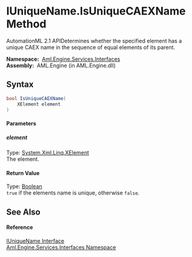 IUniqueName.IsUniqueCAEXName Method
===================================
AutomationML 2.1 APIDetermines whether the specified element has a unique CAEX name in the sequence of equal elements of its parent.

  **Namespace:**  [Aml.Engine.Services.Interfaces][1]  
  **Assembly:**  AML.Engine (in AML.Engine.dll)

Syntax
------

```csharp
bool IsUniqueCAEXName(
	XElement element
)
```

#### Parameters

##### *element*
Type: [System.Xml.Linq.XElement][2]  
The element.

#### Return Value
Type: [Boolean][3]  
`true` if the elements name is unique, otherwise `false`. 

See Also
--------

#### Reference
[IUniqueName Interface][4]  
[Aml.Engine.Services.Interfaces Namespace][1]  

[1]: ../README.md
[2]: https://docs.microsoft.com/dotnet/api/system.xml.linq.xelement
[3]: https://docs.microsoft.com/dotnet/api/system.boolean
[4]: README.md
[5]: https://www.automationml.org
[6]: ../../icons/logoShade.png
